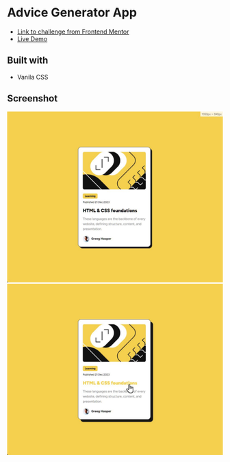 # Advice Generator App

- [Link to challenge from Frontend Mentor](https://www.frontendmentor.io/challenges/blog-preview-card-ckPaj01IcS)
- [Live Demo](https://kezigoo.github.io/frontendmentor-challenges/blog-preview-card/)

## Built with

- Vanila CSS

## Screenshot

![PC view](./screenshot.jpg)
![Mobile view](./screenshot-hover.jpg)
